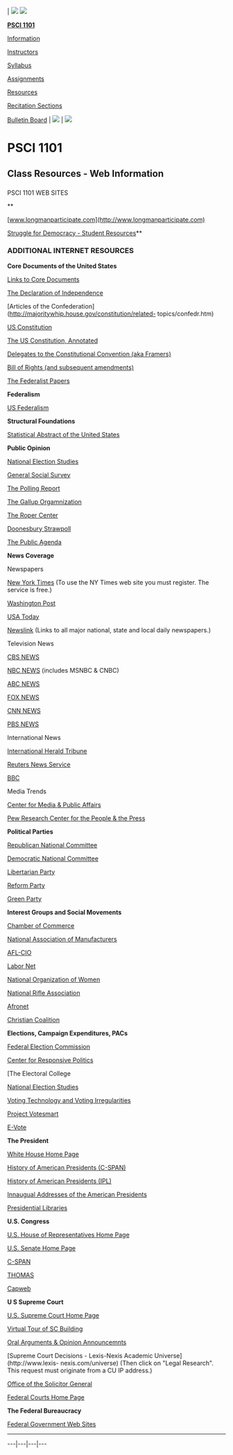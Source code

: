  |  ![](filler2.gif) [![](smbuff.jpg)](http://www.colorado.edu)

[**PSCI 1101**](1101_idx.html)

[ Information](1101_info.html)

[Instructors](1101_inst.html)

[Syllabus](1101_syl.html)

[Assignments](1101_assign.html)

[Resources](1101_res.html)

[Recitation Sections](1101_SectionsList.html)

[Bulletin Board](1101_bb.html) | ![](filler2.gif) |  ![](filler2.gif)

# PSCI 1101

## Class Resources - Web Information

  
  

###

PSCI 1101 WEB SITES

**

[www.longmanparticipate.com](http://www.longmanparticipate.com)

[Struggle for Democracy - Student
Resources](http://occawlonline.pearsoned.com/bookbind/pubbooks/greenberg5e_awl/chapter1/deluxe.html)**

  

### ADDITIONAL INTERNET RESOURCES

**Core Documents of the United States**

[Links to Core
Documents](http://www.access.gpo.gov/su_docs/locators/coredocs/index.html)

[The Declaration of
Independence](http://www.archives.gov/exhibit_hall/charters_of_freedom/declaration/declaration.html)

[Articles of the
Confederation](http://majoritywhip.house.gov/constitution/related-
topics/confedr.htm)

[US
Constitution](http://www.archives.gov/exhibit_hall/charters_of_freedom/constitution/constitution.html)

[The US Constitution,
Annotated](http://www.access.gpo.gov/congress/senate/constitution/)

[Delegates to the Constitutional Convention (aka
Framers)](http://www.archives.gov/exhibit_hall/charters_of_freedom/constitution/founding_fathers.html)

[Bill of Rights (and subsequent
amendments)](http://www.archives.gov/exhibit_hall/charters_of_freedom/bill_of_rights/bill_of_rights.html)

[ The Federalist Papers](http://lcweb2.loc.gov/const/fed/fedpapers.html)

**Federalism**

[US Federalism](http://www.min.net/~kala/fed/)

**Structural Foundations**

[Statistical Abstract of the United
States](http://www.census.gov/prod/www/statistical-abstract-us.html)

**Public Opinion**

[National Election Studies](http://www.umich.edu/~nes)

[General Social Survey](http://www.icpsr.umich.edu/~gss)

[The Polling Report](http://www.pollingreport.com)

[The Gallup Orgamnization](http://www.gallup.com)

[The Roper Center](http://www.lib.uconn.edu/RoperCenter/)

[Doonesbury Strawpoll](http://www.doonesbury.ucomics.com/arcade/strawpoll)

[The Public Agenda](http://www.publicagenda.org)

**News Coverage**

Newspapers

[New York Times](http://www.nytimes.com) (To use the NY Times web site you
must register. The service is free.)

[Washington Post](http://www.washingtonpost.com)

[USA Today](http://usatoday.com)

[Newslink](http://newslink.org/menu.html) (Links to all major national, state
and local daily newspapers.)

Television News

[CBS NEWS](http://www.cbsnews.com)

[NBC NEWS](http://www.nbc.com/nbc/NBC_News) (includes MSNBC & CNBC)

[ABC NEWS](http://abcnews.go.com)

[FOX NEWS](http://www.foxnews.com)

[CNN NEWS](http://www.cnn.com)

[PBS NEWS](http://www.pbs.org/neighborhoods/news)

International News

[International Herald Tribune](http://www.iht.com/frontpage.htm)

[Reuters News Service](http://www.reuters.com/)

[BBC](http://news.bbc.co.uk)

Media Trends

[Center for Media & Public Affairs](http://www.cmpa.com)

[Pew Research Center for the People & the Press](http://www.people-press.org)

**Political Parties**

[Republican National Committee](http://www.rnc.org)

[Democratic National Committee](http://www.dnc.org)

[Libertarian Party](http://www.lp.org)

[Reform Party](http://www.reformparty.org)

[Green Party](http://www.greenpartyus.org)

**Interest Groups and Social Movements**

[Chamber of Commerce](http://www.uschamber.org)

[National Association of Manufacturers](http://www.nam.org)

[AFL-CIO](http://www.aflcio.org)

[Labor Net](http://www.labornet.org)

[National Organization of Women](http://www.now.org)

[National Rifle Association](http://www.nra.org)

[Afronet](http://www.afronet.com)

[Christian Coalition](http://www.cc.org)

**Elections, Campaign Expenditures, PACs**

[Federal Election Commission](http://www.fec.gov)

[Center for Responsive Politics](http://www.opensecrets.org)

[The Electoral College

[National Election Studies](http://www.umich.edu/~nes)

[Voting Technology and Voting
Irregularities](http://ucdata.berkeley.edu/index.html)

[Project Votesmart](http://www.vote-smart.org)

[E-Vote](http://www.evote.com)

**The President**

[White House Home Page](http://www.whitehouse.gov)

[History of American Presidents (C-SPAN)](http://www.americanpresidents.org)

[History of American Presidents (IPL)](http://www.ipl.org/ref/POTUS/)

[Innaugual Addresses of the American Presidents](http://www.bartleby.com/124)

[Presidential Libraries](http://metalab.unc.edu/lia/president)

**U.S. Congress**

[U.S. House of Representatives Home Page](http://www.house.gov)

[U.S. Senate Home Page](http://www.senate.gov)

[C-SPAN](http://www.c-span.org)

[THOMAS](http://thomas.loc.gov)

[Capweb](http://www.capweb.net)

**U S Supreme Court**

[U.S. Supreme Court Home Page](http://www.supremecourtus.gov)

[Virtual Tour of SC Building](http://oyez.nwu.edu/tour/index.html)

[Oral Arguments & Opinion Announcemnts](http://oyez.nwu.edu/cases/cases.cgi)

[Supreme Court Decisions - Lexis-Nexis Academic Universe](http://www.lexis-
nexis.com/universe) (Then click on "Legal Research". This request must
originate from a CU IP address.)

[Office of the Solicitor General](http://www.usdoj.gov/osg/index.html)

[Federal Courts Home Page](http://www.uscourts.gov/)

**The Federal Bureaucracy**

[Federal Government Web Sites](http://www.fedworld.gov/gov-links.html)

  

* * *

  
  
  
---|---|---|---


